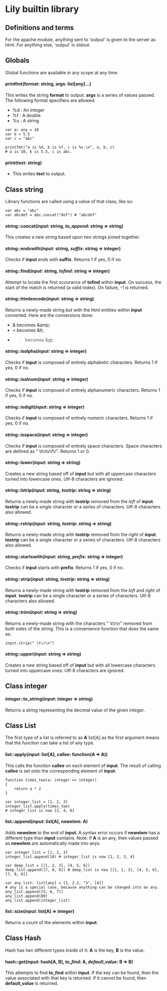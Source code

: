 # Lily builtin library

## Definitions and terms
For the apache module, anything sent to 'output' is given to the server as html.
For anything else, 'output' is stdout.

## Globals
Global functions are available in any scope at any time.

#### printfmt(format: string, args: list[any]...)
This writes the string **format** to output. **args** is a series of values passed. The following format specifiers are allowed:
* %d : An integer
* %f : A double
* %s : A string
```
var a: any = 10
var b = 5.5
var c = "abc"

printfmt("a is %d, b is %f, c is %s.\n", a, b, c)
# a is 10, b is 5.5, c is abc.
```

#### print(text: string)
* This writes **text** to output.

## Class string
Library functions are called using a value of that class, like so:
```
var abc = "abc"
var abcdef = abc.concat("def") # "abcdef"
```

#### string::concat(_input_: string, _to_append_: string => string)
This creates a new string based upon two strings joined together.

#### string::endswith(_input_: string, _suffix_: string => integer)
Checks if **input** ends with **suffix**. Returns 1 if yes, 0 if no.

#### string::find(_input_: string, _tofind_: string => integer)
Attempt to locate the first occurance of **tofind** within **input**. On success, the start of the match is returned (a valid index). On failure, -1 is returned.

#### string::htmlencode(_input_: string => string)
Returns a newly-made string but with the html entities within **input** converted. Here are the conversions done:
* & becomes &amp;amp;
* < becomes &amp;lt;
* > becomes &amp;gt;

#### string::isalpha(_input_: string => integer)
Checks if **input** is composed of entirely alphabetic characters. Returns 1 if yes, 0 if no.

#### string::isalnum(_input_: string => integer)
Checks if **input** is composed of entirely alphanumeric characters. Returns 1 if yes, 0 if no.

#### string::isdigit(_input_: string => integer)
Checks if **input** is composed of entirely numeric characters. Returns 1 if yes, 0 if no.

#### string::isspace(_input_: string => integer)
Checks if **input** is composed of entirely space characters. Space characters are defined as " \t\n\v\f\r". Returns 1 or 0.

#### string::lower(_input_: string => string)
Creates a new string based off of **input** but with all uppercase characters turned into lowercase ones. Utf-8 characters are ignored.

#### string::lstrip(_input_: string, _tostrip_: string => string)
Returns a newly-made string with **tostrip** removed from the *left* of **input**. **tostrip** can be a single character or a series of characters. Utf-8 characters also allowed.

#### string::rstrip(_input_: string, _tostrip_: string => string)
Returns a newly-made string with **tostrip** removed from the *right* of **input**. **tostrip** can be a single character or a series of characters. Utf-8 characters also allowed.

#### string::startswith(_input_: string, _prefix_: string => integer)
Checks if **input** starts with **prefix**. Returns 1 if yes, 0 if no.

#### string::strip(_input_: string, _tostrip_: string => string)
Returns a newly-made string with **tostrip** removed from the *left* and *right* of **input**. **tostrip** can be a single character or a series of characters. Utf-8 characters also allowed.

#### string::trim(_input_: string => string)
Returns a newly-made string with the characters " \t\r\n" removed from *both* sides of the string. This is a convenience function that does the same as:
```
input.strip(" \t\r\n")
```

#### string::upper(_input_: string => string)
Creates a new string based off of **input** but with all lowercase characters turned into uppercase ones. Utf-8 characters are ignored.


## Class integer
#### integer::to_string(input: integer => string)
Returns a string representing the decimal value of the given integer.


## Class List
The first type of a list is referred to as **A**
list[A] as the first argument means that the function can take a list of any type.

#### list::apply(_input_: list[A], callee: function(A => A))
This calls the function **callee** on each element of **input**. The result of calling **callee** is set onto the corresponding element of **input**.
```
function times_two(a: integer => integer)
{
	return a * 2
}

var integer_list = [1, 2, 3]
integer_list.apply(times_two)
# integer_list is now [2, 4, 6]
```

#### list::append(_input_: list[A], newelem: A)
Adds **newelem** to the end of **input**. A syntax error occurs if **newelem** has a different type than **input** contains.
Note: If **A** is an any, then values passed as **newelem** are automatically made into anys.
```
var integer_list = [1, 2, 3]
integer_list.append(10) # integer_list is now [1, 2, 3, 4]

var deep_list = [[1, 2, 3], [4, 5, 6]]
deep_list.append([7, 8, 9]) # deep_list is now [[1, 2, 3], [4, 5, 6], [7, 8, 9]]

var any_list: list[any] = [1, 2.2, "3", [4]]
# any is a special case, because anything can be changed into an any.
any_list.append([5, 6, 7])
any_list.append(89)
any_list.append(integer_list)
```

#### list::size(_input_: list[A] => integer)
Returns a count of the elements within **input**.


## Class Hash
Hash has two different types inside of it: **A** is the key, **B** is the value.

#### hash::get(_input_: hash[A, B], _to_find_: A, _default_value_: B => B)
This attempts to find **to_find** within **input**. If the key can be found, then the value associated with that key is returned. If it cannot be found, then **default_value** is returned.
